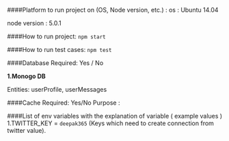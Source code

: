 ####Platform to run project on (OS, Node version, etc.) :
os : Ubuntu 14.04

node version : 5.0.1

####How to run project:
`npm start`

####How to run test cases:
`npm test`

####Database Required: Yes / No 

**1.Monogo DB**
 
 Entities: userProfile, userMessages

####Cache Required: Yes/No 
Purpose : 

####List of env variables with the explanation of variable ( example values ) 
1.TWITTER_KEY =  `deepak365` (Keys which need to create connection from twitter value). 
